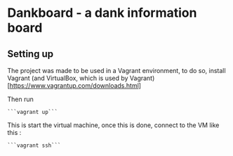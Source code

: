 # Dankboard - a dank information board

## Setting up
The project was made to be used in a Vagrant environment, to do so,
install Vagrant (and VirtualBox, which is used by Vagrant) 
[https://www.vagrantup.com/downloads.html]

Then run

    ```vagrant up```

This is start the virtual machine, once this is done, connect to the VM like this :
 
    ```vagrant ssh```

